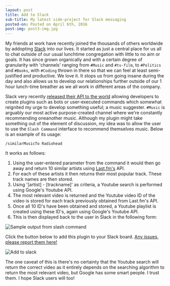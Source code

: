 ```yaml
---
layout: post
title: Add to Slack
sub-title: My latest side-project for Slack messaging
posted-on: Posted on April 6th, 2016
post-img: post3-img.jpg
---
```

My friends at work have recently joined the thousands of others worldwide by addopting [Slack](http://slack.com/) into our lives. It started as just a central place for us all to chat outside of our usual lunchtime congregation with little to no aim or goals. It has since grown organically and with a certain degree of granularity with 'channels' ranging from `#Music` and `#tv-film`, to `#Politics` and `#Books`, with `#Coding` thrown in there so that we can feel at least semi-justified and productive. We love it. It stops us from going insane during the day and also allows us to develop our relationships further outside of our 1 hour lunch-time breather as we all work in different areas of the company.

Slack very recently [released their API to the world](https://medium.com/slack-developer-blog/launch-platform-114754258b91#.pga6j29ov) allowing developers to create plugins such as bots or user-executed commands which somewhat reignited my urge to develop something useful; a music suggester. `#Music` is arguably our most active purpose-created channel where we're constantly recommending oneanother music. Although my plugin might take something out of the element of discussion, my idea was to allow the user to use the `Slash Command` interface to recommend themselves music. Below is an example of its usage:

    /similarMusicTo Radiohead
    
It works as follows:

1. Using the user-entered parameter from the command it would then go away and return 10 similar artists using [Last.fm's](http://last.fm) API.
2. For each of these artists it then returns their most popular track. These track names are then stored.
3. Using '[artist] - [trackname]' as criteria, a Youtube search is performed using Google's Youtube API. 
4. The most relevant video is returned and the Youtube video ID of the video is stored for each track previously obtained from Last.fm's API.
5. Once all 10 ID's have been obtained and stored, a Youtube playlist is created using these ID's, again using Google's Youtube API.
6. This is then displayed back to the user in Slack in the following form:

![Sample output from slash command](http://i.imgur.com/mq17th9.png "Sample output from slash command")

Click the button below to add this plugin to your Slack board. 
[Any issues, please report them here!](https://github.com/Smittey/Slack-apps/issues)

![Add to slack](https://get.slack.help/hc/en-us/article_attachments/202794997/add_to_slack.png "Add to slack")




The one caveat of this is there's no certainty that the Youtube search will return the correct video as it entirely depends on the searching algorithm to return the most relevant video, but Google has some smart people. I trust them. I hope Slack users will too!
